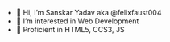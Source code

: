 - 👋 Hi, I’m Sanskar Yadav aka @felixfaust004
- 👀 I’m interested in Web Development
- 🌱 Proficient in HTML5, CCS3, JS


<!---
felixfaust004/felixfaust004 is a ✨ special ✨ repository because its `README.md` (this file) appears on your GitHub profile.
You can click the Preview link to take a look at your changes.
--->
